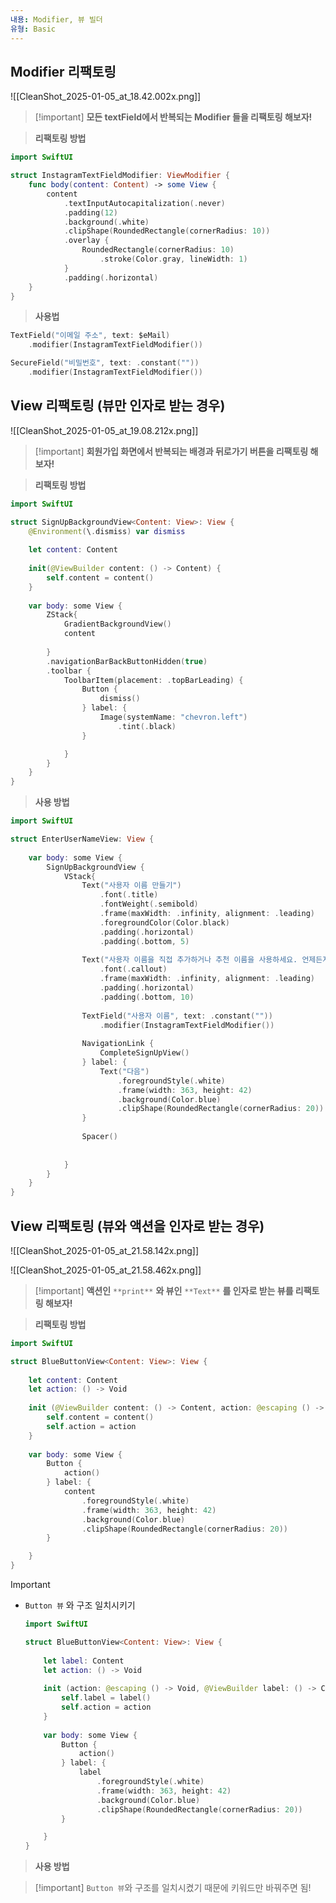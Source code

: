 ```yaml
---
내용: Modifier, 뷰 빌더
유형: Basic
---
```

## Modifier 리팩토링

![[CleanShot_2025-01-05_at_18.42.002x.png]]

  

> [!important] **모든 textField에서 반복되는 Modifier 들을 리팩토링 해보자!**

  

> **리팩토링 방법**

```Swift
import SwiftUI

struct InstagramTextFieldModifier: ViewModifier {
    func body(content: Content) -> some View {
        content
            .textInputAutocapitalization(.never)
            .padding(12)
            .background(.white)
            .clipShape(RoundedRectangle(cornerRadius: 10))
            .overlay {
                RoundedRectangle(cornerRadius: 10)
                    .stroke(Color.gray, lineWidth: 1)
            }
            .padding(.horizontal)
    }
}
```

  

> **사용법**

```Swift
TextField("이메일 주소", text: $eMail)
    .modifier(InstagramTextFieldModifier())

SecureField("비밀번호", text: .constant(""))
    .modifier(InstagramTextFieldModifier())
```

  

## View 리팩토링 (뷰만 인자로 받는 경우)

![[CleanShot_2025-01-05_at_19.08.212x.png]]

> [!important] **회원가입 화면에서 반복되는 배경과 뒤로가기 버튼을 리팩토링 해보자!**

  

> **리팩토링 방법**

```Swift
import SwiftUI

struct SignUpBackgroundView<Content: View>: View {
    @Environment(\.dismiss) var dismiss
    
    let content: Content
    
    init(@ViewBuilder content: () -> Content) {
        self.content = content()
    }
    
    var body: some View {
        ZStack{
            GradientBackgroundView()
            content
            
        }
        .navigationBarBackButtonHidden(true)
        .toolbar {
            ToolbarItem(placement: .topBarLeading) {
                Button {
                    dismiss()
                } label: {
                    Image(systemName: "chevron.left")
                        .tint(.black)
                }

            }
        }
    }
}
```

  

> **사용 방법**

```Swift
import SwiftUI

struct EnterUserNameView: View {
    
    var body: some View {
        SignUpBackgroundView {
            VStack{
                Text("사용자 이름 만들기")
                    .font(.title)
                    .fontWeight(.semibold)
                    .frame(maxWidth: .infinity, alignment: .leading)
                    .foregroundColor(Color.black)
                    .padding(.horizontal)
                    .padding(.bottom, 5)
                
                Text("사용자 이름을 직접 추가하거나 추천 이름을 사용하세요. 언제든지 변경할 수 있습니다.")
                    .font(.callout)
                    .frame(maxWidth: .infinity, alignment: .leading)
                    .padding(.horizontal)
                    .padding(.bottom, 10)
                
                TextField("사용자 이름", text: .constant(""))
                    .modifier(InstagramTextFieldModifier())
                
                NavigationLink {
                    CompleteSignUpView()
                } label: {
                    Text("다음")
                        .foregroundStyle(.white)
                        .frame(width: 363, height: 42)
                        .background(Color.blue)
                        .clipShape(RoundedRectangle(cornerRadius: 20))
                }
                
                Spacer()
                
               
            }
        }
    }
}
```

## View 리팩토링 (뷰와 액션을 인자로 받는 경우)

![[CleanShot_2025-01-05_at_21.58.142x.png]]

![[CleanShot_2025-01-05_at_21.58.462x.png]]

> [!important] **액션인** `**print**` **와 뷰인** `**Text**` **를 인자로 받는 뷰를 리팩토링 해보자!**

  

> **리팩토링 방법**

```Swift
import SwiftUI

struct BlueButtonView<Content: View>: View {
    
    let content: Content
    let action: () -> Void
    
    init (@ViewBuilder content: () -> Content, action: @escaping () -> Void) {
        self.content = content()
        self.action = action
    }
    
    var body: some View {
        Button {
            action()
        } label: {
            content
                .foregroundStyle(.white)
                .frame(width: 363, height: 42)
                .background(Color.blue)
                .clipShape(RoundedRectangle(cornerRadius: 20))
        }

    }
}
```

> [!important]
> 
> - `Button 뷰` 와 구조 일치시키기
>     
>     ```Swift
>     import SwiftUI
>     
>     struct BlueButtonView<Content: View>: View {
>         
>         let label: Content
>         let action: () -> Void
>         
>         init (action: @escaping () -> Void, @ViewBuilder label: () -> Content) {
>             self.label = label()
>             self.action = action
>         }
>         
>         var body: some View {
>             Button {
>                 action()
>             } label: {
>                 label
>                     .foregroundStyle(.white)
>                     .frame(width: 363, height: 42)
>                     .background(Color.blue)
>                     .clipShape(RoundedRectangle(cornerRadius: 20))
>             }
>     
>         }
>     }
>     ```
>     

  

> **사용 방법**

> [!important] `Button 뷰`와 구조를 일치시켰기 때문에 키워드만 바꿔주면 됨!
